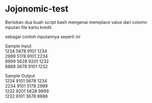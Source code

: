 # Jojonomic-test
Berisikan dua buah script bash mengenai mereplace value dari colomn inputan file kartu kredit

sebagai contoh inputannya seperti ini 

Sample Input <br />
1234 5678 9101 1234 <br />
2999 5178 9101 2234 <br />
9999 5628 9201 1232 <br />
8888 3678 9101 1232 <br />

Sample Output <br />
1234 9101 5678 1234 <br />
2234 9101 5178 2999 <br />
1232 9201 5628 9999 <br />
1232 9101 3678 8888 <br />
